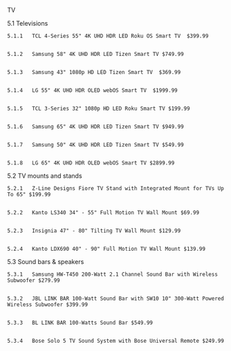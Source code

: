 TV

5.1  Televisions

    5.1.1   TCL 4-Series 55" 4K UHD HDR LED Roku OS Smart TV  $399.99

                
    5.1.2   Samsung 58" 4K UHD HDR LED Tizen Smart TV $749.99

                
    5.1.3   Samsung 43" 1080p HD LED Tizen Smart TV  $369.99
            
        
    5.1.4   LG 55" 4K UHD HDR OLED webOS Smart TV  $1999.99
    
    
    5.1.5   TCL 3-Series 32" 1080p HD LED Roku Smart TV $199.99
    
    
    5.1.6   Samsung 65" 4K UHD HDR LED Tizen Smart TV $949.99
    
    
    5.1.7   Samsung 50" 4K UHD HDR LED Tizen Smart TV $549.99
    
    
    5.1.8   LG 65" 4K UHD HDR OLED webOS Smart TV $2899.99

5.2  TV mounts and stands

    5.2.1   Z-Line Designs Fiore TV Stand with Integrated Mount for TVs Up To 65" $199.99


    5.2.2   Kanto LS340 34" - 55" Full Motion TV Wall Mount $69.99


    5.2.3   Insignia 47" - 80" Tilting TV Wall Mount $129.99


    5.2.4   Kanto LDX690 40" - 90" Full Motion TV Wall Mount $139.99


    
5.3  Sound bars & speakers

    5.3.1   Samsung HW-T450 200-Watt 2.1 Channel Sound Bar with Wireless Subwoofer $279.99


    5.3.2   JBL LINK BAR 100-Watt Sound Bar with SW10 10" 300-Watt Powered Wireless Subwoofer $399.99


    5.3.3   BL LINK BAR 100-Watts Sound Bar $549.99


    5.3.4   Bose Solo 5 TV Sound System with Bose Universal Remote $249.99

